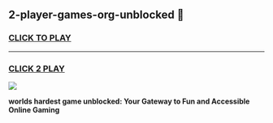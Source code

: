 
## 2-player-games-org-unblocked 👋
<h3>
<a href="https://premium.freeplayer.one?title=2-player-games-org-unblocked&ref=14F">CLICK TO PLAY</a></h3>
<hr>

<h3>
<a href="https://premium.freeplayer.one?title=2-player-games-org-unblocked&ref=14F">CLICK 2 PLAY</a>
  
</h3>

<a href="https://premium.freeplayer.one?title=2-player-games-org-unblocked&ref=12F/"><img src="https://clearcache.store/games.png"></a>


**worlds hardest game unblocked: Your Gateway to Fun and Accessible Online Gaming**
